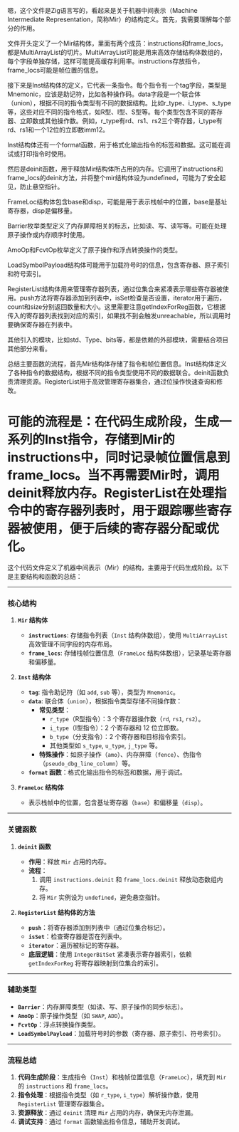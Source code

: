 嗯，这个文件是Zig语言写的，看起来是关于机器中间表示（Machine Intermediate Representation，简称Mir）的结构定义。首先，我需要理解每个部分的作用。

文件开头定义了一个Mir结构体，里面有两个成员：instructions和frame_locs，都是MultiArrayList的切片。MultiArrayList可能是用来高效存储结构体数组的，每个字段单独存储，这样可能提高缓存利用率。instructions存放指令，frame_locs可能是帧位置的信息。

接下来是Inst结构体的定义，它代表一条指令。每个指令有一个tag字段，类型是Mnemonic，应该是助记符，比如各种操作码。data字段是一个联合体（union），根据不同的指令类型有不同的数据结构。比如r_type、i_type、s_type等，这些对应不同的指令格式，如R型、I型、S型等。每个类型包含不同的寄存器、立即数或其他操作数。例如，r_type有rd、rs1、rs2三个寄存器，i_type有rd、rs1和一个12位的立即数imm12。

Inst结构体还有一个format函数，用于格式化输出指令的标签和数据。这可能在调试或打印指令时使用。

然后是deinit函数，用于释放Mir结构体所占用的内存。它调用了instructions和frame_locs的deinit方法，并将整个mir结构体设为undefined，可能为了安全起见，防止悬空指针。

FrameLoc结构体包含base和disp，可能是用于表示栈帧中的位置，base是基址寄存器，disp是偏移量。

Barrier枚举类型定义了内存屏障相关的标志，比如读、写、读写等。可能在处理原子操作或内存顺序时使用。

AmoOp和FcvtOp枚举定义了原子操作和浮点转换操作的类型。

LoadSymbolPayload结构体可能用于加载符号时的信息，包含寄存器、原子索引和符号索引。

RegisterList结构体用来管理寄存器列表，通过位集合来紧凑表示哪些寄存器被使用。push方法将寄存器添加到列表中，isSet检查是否设置，iterator用于遍历，count和size分别返回数量和大小。这里需要注意getIndexForReg函数，它根据传入的寄存器列表找到对应的索引，如果找不到会触发unreachable，所以调用时要确保寄存器在列表中。

其他引入的模块，比如std、Type、bits等，都是依赖的外部模块，需要结合项目其他部分来看。

总结主要函数的流程，首先Mir结构体存储了指令和帧位置信息。Inst结构体定义了各种指令的数据结构，根据不同的指令类型使用不同的数据联合。deinit函数负责清理资源。RegisterList用于高效管理寄存器集合，通过位操作快速查询和修改。

可能的流程是：在代码生成阶段，生成一系列的Inst指令，存储到Mir的instructions中，同时记录帧位置信息到frame_locs。当不再需要Mir时，调用deinit释放内存。RegisterList在处理指令中的寄存器列表时，用于跟踪哪些寄存器被使用，便于后续的寄存器分配或优化。
================================================
这个代码文件定义了机器中间表示（Mir）的结构，主要用于代码生成阶段。以下是主要结构和函数的总结：

---

### **核心结构**
1. **`Mir` 结构体**  
   - **`instructions`**: 存储指令列表（`Inst` 结构体数组），使用 `MultiArrayList` 高效管理不同字段的内存布局。  
   - **`frame_locs`**: 存储栈帧位置信息（`FrameLoc` 结构体数组），记录基址寄存器和偏移量。

2. **`Inst` 结构体**  
   - **`tag`**: 指令助记符（如 `add`, `sub` 等），类型为 `Mnemonic`。  
   - **`data`**: 联合体（`union`），根据指令类型存储不同操作数：  
     - **常见类型**：  
       - `r_type`（R型指令）：3 个寄存器操作数（`rd`, `rs1`, `rs2`）。  
       - `i_type`（I型指令）：2 个寄存器和 12 位立即数。  
       - `b_type`（分支指令）：2 个寄存器和目标指令索引。  
       - 其他类型如 `s_type`, `u_type`, `j_type` 等。  
     - **特殊操作**：如原子操作（`amo`）、内存屏障（`fence`）、伪指令（`pseudo_dbg_line_column`）等。  
   - **`format` 函数**：格式化输出指令的标签和数据，用于调试。

3. **`FrameLoc` 结构体**  
   - 表示栈帧中的位置，包含基址寄存器（`base`）和偏移量（`disp`）。

---

### **关键函数**
1. **`deinit` 函数**  
   - **作用**：释放 `Mir` 占用的内存。  
   - **流程**：  
     1. 调用 `instructions.deinit` 和 `frame_locs.deinit` 释放动态数组内存。  
     2. 将 `Mir` 实例设为 `undefined`，避免悬空指针。

2. **`RegisterList` 结构体的方法**  
   - **`push`**：将寄存器添加到列表中（通过位集合标记）。  
   - **`isSet`**：检查寄存器是否在列表中。  
   - **`iterator`**：遍历被标记的寄存器。  
   - **底层逻辑**：使用 `IntegerBitSet` 紧凑表示寄存器索引，依赖 `getIndexForReg` 将寄存器映射到位集合的索引。

---

### **辅助类型**
- **`Barrier`**：内存屏障类型（如读、写、原子操作的同步标志）。  
- **`AmoOp`**：原子操作类型（如 `SWAP`, `ADD`）。  
- **`FcvtOp`**：浮点转换操作类型。  
- **`LoadSymbolPayload`**：加载符号时的参数（寄存器、原子索引、符号索引）。

---

### **流程总结**
1. **代码生成阶段**：生成指令（`Inst`）和栈帧位置信息（`FrameLoc`），填充到 `Mir` 的 `instructions` 和 `frame_locs`。  
2. **指令处理**：根据指令类型（如 `r_type`, `i_type`）解析操作数，使用 `RegisterList` 管理寄存器集合。  
3. **资源释放**：通过 `deinit` 清理 `Mir` 占用的内存，确保无内存泄漏。  
4. **调试支持**：通过 `format` 函数输出指令信息，辅助开发调试。